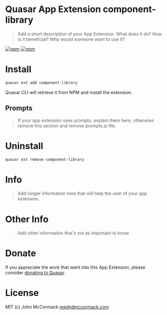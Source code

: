 # Quasar App Extension component-library

> Add a short description of your App Extension. What does it do? How is it beneficial? Why would someone want to use it?

[![npm](https://img.shields.io/npm/v/quasar-app-extension-component-library.svg?label=quasar-app-extension-component-library)](https://www.npmjs.com/package/quasar-app-extension-component-library)
[![npm](https://img.shields.io/npm/dt/quasar-app-extension-component-library.svg)](https://www.npmjs.com/package/quasar-app-extension-component-library)

# Install
```bash
quasar ext add component-library
```
Quasar CLI will retrieve it from NPM and install the extension.

## Prompts

> If your app extension uses prompts, explain them here, otherwise remove this section and remove prompts.js file.

# Uninstall
```bash
quasar ext remove component-library
```

# Info
> Add longer information here that will help the user of your app extension.

# Other Info
> Add other information that's not as important to know

# Donate
If you appreciate the work that went into this App Extension, please consider [donating to Quasar](https://donate.quasar.dev).

# License
MIT (c) John McCormack <me@jdmccormack.com>
